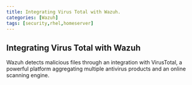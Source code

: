 ```yaml
---
title: Integrating Virus Total with Wazuh.
categories: [Wazuh]
tags: [security,rhel,homeserver]
---
```


## Integrating Virus Total with Wazuh

Wazuh detects malicious files through an integration with VirusTotal, a powerful platform aggregating multiple antivirus products and an online scanning engine.
